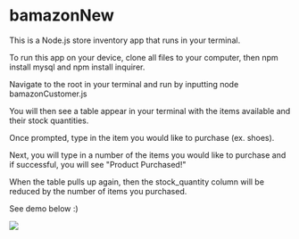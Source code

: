 # bamazonNew
This is a Node.js store inventory app that runs in your terminal.

To run this app on your device, clone all files to your computer, then npm install mysql and npm install inquirer.

Navigate to the root in your terminal and run by inputting node bamazonCustomer.js

You will then see a table appear in your terminal with the items available and their stock quantities.  

Once prompted, type in the item you would like to purchase (ex. shoes).

Next, you will type in a number of the items you would like to purchase and if successful, you will see "Product Purchased!"

When the table pulls up again, then the stock_quantity column will be reduced by the number of items you purchased.

See demo below :)

![](bamazonGIF.gif)
